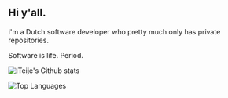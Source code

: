 ## Hi y'all.
I'm a Dutch software developer who pretty much only has private repositories. 

Software is life. Period.

![iTeije's Github stats](https://github-readme-stats.vercel.app/api?username=iTeije&show_icons=true&count_private=true)

![Top Languages](https://github-readme-stats.vercel.app/api/top-langs/?username=iTeije&layout=compact)

